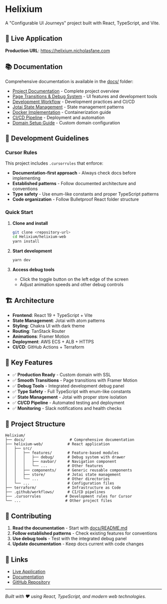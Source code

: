 # Helixium

A "Configurable UI Journeys" project built with React, TypeScript, and Vite.

## 🚀 Live Application

**Production URL**: https://helixium.nicholasfane.com

## 📚 Documentation

Comprehensive documentation is available in the [docs/](docs/) folder:

- [Project Documentation](docs/README.md) - Complete project overview
- [Page Transitions & Debug System](docs/page-transitions-debug.md) - UI features and development tools
- [Development Workflow](docs/development-workflow.md) - Development practices and CI/CD
- [Jotai State Management](docs/jotai-state-management.md) - State management patterns
- [Docker Implementation](docs/docker-implementation.md) - Containerization guide
- [CI/CD Pipeline](docs/ci-cd-pipeline.md) - Deployment and automation
- [Domain Setup Guide](docs/domain-setup-guide.md) - Custom domain configuration

## 🎯 Development Guidelines

### Cursor Rules

This project includes `.cursorrules` that enforce:

- **Documentation-first approach** - Always check docs before implementing
- **Established patterns** - Follow documented architecture and conventions
- **Type safety** - Use enum-like constants and proper TypeScript patterns
- **Code organization** - Follow Bulletproof React folder structure

### Quick Start

1. **Clone and install**

   ```bash
   git clone <repository-url>
   cd Helixium/helixium-web
   yarn install
   ```

2. **Start development**

   ```bash
   yarn dev
   ```

3. **Access debug tools**
   - Click the toggle button on the left edge of the screen
   - Adjust animation speeds and other debug controls

## 🏗️ Architecture

- **Frontend**: React 19 + TypeScript + Vite
- **State Management**: Jotai with atom patterns
- **Styling**: Chakra UI with dark theme
- **Routing**: TanStack Router
- **Animations**: Framer Motion
- **Deployment**: AWS ECS + ALB + HTTPS
- **CI/CD**: GitHub Actions + Terraform

## 🔧 Key Features

- ✅ **Production Ready** - Custom domain with SSL
- ✅ **Smooth Transitions** - Page transitions with Framer Motion
- ✅ **Debug Tools** - Integrated development debug panel
- ✅ **Type Safety** - Full TypeScript with enum-like constants
- ✅ **State Management** - Jotai with proper store isolation
- ✅ **CI/CD Pipeline** - Automated testing and deployment
- ✅ **Monitoring** - Slack notifications and health checks

## 📁 Project Structure

```
Helixium/
├── docs/                    # Comprehensive documentation
├── helixium-web/           # React application
│   ├── src/
│   │   ├── features/       # Feature-based modules
│   │   │   ├── debug/      # Debug system with drawer
│   │   │   ├── navbar/     # Navigation component
│   │   │   └── ...         # Other features
│   │   ├── components/     # Generic reusable components
│   │   ├── store/          # Jotai state management
│   │   └── ...             # Other directories
│   └── ...                 # Configuration files
├── terraform/              # Infrastructure as Code
├── .github/workflows/      # CI/CD pipelines
├── .cursorrules           # Development rules for Cursor
└── ...                    # Other project files
```

## 🤝 Contributing

1. **Read the documentation** - Start with [docs/README.md](docs/README.md)
2. **Follow established patterns** - Check existing features for conventions
3. **Use debug tools** - Test with the integrated debug panel
4. **Update documentation** - Keep docs current with code changes

## 🔗 Links

- [Live Application](https://helixium.nicholasfane.com)
- [Documentation](docs/README.md)
- [GitHub Repository](https://github.com/your-org/helixium)

---

_Built with ❤️ using React, TypeScript, and modern web technologies._
